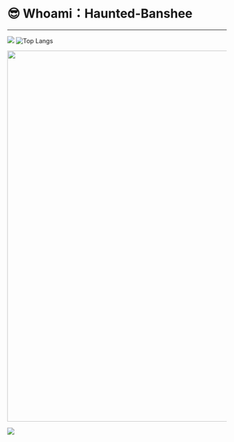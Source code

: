 #  😎 Whoami：Haunted-Banshee
----

![](https://github-readme-stats.vercel.app/api?username=Haunted-Banshee&show_icons=true&theme=dark&count_private=true) ![Top Langs](https://github-readme-stats.vercel.app/api/top-langs/?username=Haunted-Banshee&layout=compact&theme=tokyonight)

<img src="https://img.03737.com/article/2022/07/1658482294517481.gif" height="850" width="860"/>

![](https://activity-graph.herokuapp.com/graph?username=Haunted-Banshee&theme=github)
